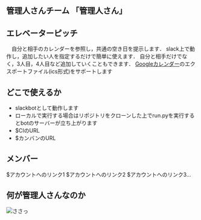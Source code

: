 ## 管理人さんチーム 「管理人さん」
## エレベーターピッチ
　自分と相手のカレンダーを参照し，共通の空き日を提示します． 
slack上で動作し，追加したい人を指定するだけで簡単に使えます． 
自分と相手だけでなく，3人目，4人目など追加していくこともできます．
[Googleカレンダー](https://calendar.google.com/)のエクスポートファイル(ics形式)をサポートします   
## どこで使えるか
* slackbotとして動作します
* ローカルで実行する場合はリポジトリをクローンした上でrun.pyを実行するとbotのサーバーが立ち上がります
* $CIのURL
* $カンバンのURL
## メンバー
$アカウントへのリンク1 
$アカウントへのリンク2 
$アカウントへのリンク3…     

## 何が管理人さんなのか

![ささっ](http://www.ne.jp/asahi/rumic/k-asuka/c_images/Maison3.jpg "管理人さんは管理人さんです")
